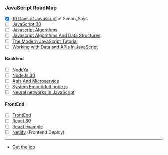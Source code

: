 ### JavaScript RoadMap
- [x] [10 Days of Javascript](https://www.hackerrank.com/domains/tutorials/10-days-of-javascript)
   ✔ Simon_Says 
- [ ] [JavaScript 30](https://javascript30.com/) 
- [ ] [Javascript Algorithms](https://github.com/trekhleb/javascript-algorithms)
- [ ] [Javascript Algorithms And Data Structures](https://www.freecodecamp.org/)  
- [ ] [The Modern JavaScript Tutorial](https://javascript.info/)  
- [ ] [Working with Data and APIs in JavaScript](https://www.youtube.com/playlist?list=PLRqwX-V7Uu6YxDKpFzf_2D84p0cyk4T7X)

#### BackEnd 
- [ ] [NodeYa](http://www.tutorialesprogramacionya.com/javascriptya/nodejsya/) 
- [ ] [NodeJs 30](https://www.nodejsera.com/30-days-of-node.html)   
- [ ] [Apis And Microservice](https://www.freecodecamp.org/)   
- [ ] [System Embedded node.js](http://embeddednodejs.com/)
- [ ] [Neural networks in JavaScript](https://scrimba.com/g/gneuralnetworks) 

#### FrontEnd 
- [ ] [FrontEnd](https://frontendmasters.com/books/front-end-handbook/2019/) 
- [ ] [React 30](https://www.fullstackreact.com/30-days-of-react/) 
- [ ] [React example](https://reactjsexample.com/)
- [ ] [Netlify](https://www.netlify.com) (Frontend Deploy)
_____
- [Get the job](https://github.com/FernandoFH/Programming_Interview_Study_Plan)
